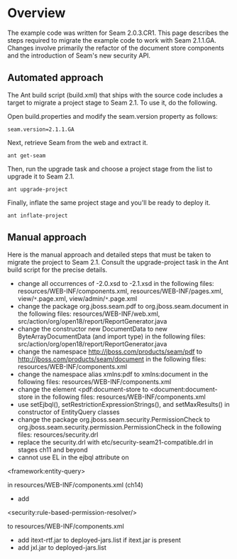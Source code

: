 # Overview #

The example code was written for Seam 2.0.3.CR1. This page describes the steps required to migrate the example code to work with Seam 2.1.1.GA. Changes involve primarily the refactor of the document store components and the introduction of Seam's new security API.

## Automated approach ##

The Ant build script (build.xml) that ships with the source code includes a target to migrate a project stage to Seam 2.1. To use it, do the following.

Open build.properties and modify the seam.version property as follows:

`seam.version=2.1.1.GA`

Next, retrieve Seam from the web and extract it.

`ant get-seam`

Then, run the upgrade task and choose a project stage from the list to upgrade it to Seam 2.1.

`ant upgrade-project`

Finally, inflate the same project stage and you'll be ready to deploy it.

`ant inflate-project`

## Manual approach ##

Here is the manual approach and detailed steps that must be taken to migrate the project to Seam 2.1. Consult the upgrade-project task in the Ant build script for the precise details.

  * change all occurrences of -2.0.xsd to -2.1.xsd in the following files: resources/WEB-INF/components.xml, resources/WEB-INF/pages.xml, view/`*`.page.xml, view/admin/`*`.page.xml
  * change the package org.jboss.seam.pdf to org.jboss.seam.document in the following files: resources/WEB-INF/web.xml, src/action/org/open18/report/ReportGenerator.java
  * change the constructor new DocumentData to new ByteArrayDocumentData (and import type) in the following files: src/action/org/open18/report/ReportGenerator.java
  * change the namespace http://jboss.com/products/seam/pdf to http://jboss.com/products/seam/document in the following files: resources/WEB-INF/components.xml
  * change the namespace alias xmlns:pdf to xmlns:document in the following files: resources/WEB-INF/components.xml
  * change the element <pdf:document-store to <document:document-store in the following files: resources/WEB-INF/components.xml
  * use setEjbql(), setRestrictionExpressionStrings(), and setMaxResults() in constructor of EntityQuery classes
  * change the package org.jboss.seam.security.PermissionCheck to org.jboss.seam.security.permission.PermissionCheck in the following files: resources/security.drl
  * replace the security.drl with etc/security-seam21-compatible.drl in stages ch11 and beyond
  * cannot use EL in the ejbql attribute on 

&lt;framework:entity-query&gt;

 in resources/WEB-INF/components.xml (ch14)
  * add 

&lt;security:rule-based-permission-resolver/&gt;

 to resources/WEB-INF/components.xml
  * add itext-rtf.jar to deployed-jars.list if itext.jar is present
  * add jxl.jar to deployed-jars.list